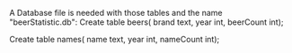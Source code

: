 A Database file is needed with those tables and the name "beerStatistic.db":
Create table beers(
                 brand text,
                 year int,
                 beerCount int);

Create table names(
                  name text,
                  year int,
                  nameCount int);
